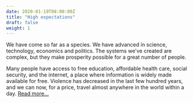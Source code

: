 ```yaml
---
date: 2020-01-19T08:00:00Z
title: "High expectations"
draft: false
weight: 1
---
```


We have come so far as a species. We have advanced in science, technology, economics and politics. The systems we’ve created are complex, but they make prosperity possible for a great number of people.  
  
Many people have access to free education, affordable health care, social security, and the internet, a place where information is widely made available for free. Violence has decreased in the last few hundred years, and we can now, for a price, travel almost anywhere in the world within a day. [Read more...](https://jorrit.co/posts/high-expectations)
